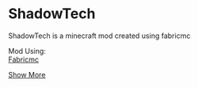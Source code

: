 # ShadowTech

ShadowTech is a minecraft mod created using fabricmc

Mod Using:
<br>
<a href="https://fabricmc.net/">Fabricmc</a>

<a href="https://github.com/maximumpower55/ShadowTech/wiki">Show More</a>
